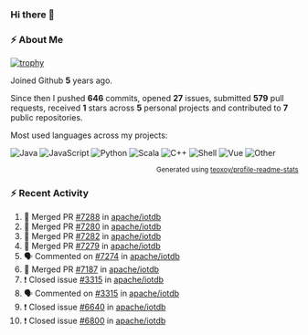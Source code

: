 ### Hi there 👋

### :zap: About Me

[![trophy](https://github-profile-trophy.vercel.app/?username=HTHou&theme=onedark)](https://github.com/ryo-ma/github-profile-trophy)
   
Joined Github **5** years ago.

Since then I pushed **646** commits, opened **27** issues, submitted **579** pull requests, received **1** stars across **5** personal projects and contributed to **7** public repositories.

Most used languages across my projects:

![Java](https://img.shields.io/static/v1?style=flat-square&label=%E2%A0%80&color=555&labelColor=%23b07219&message=Java%EF%B8%B194.4%25)
![JavaScript](https://img.shields.io/static/v1?style=flat-square&label=%E2%A0%80&color=555&labelColor=%23f1e05a&message=JavaScript%EF%B8%B11.4%25)
![Python](https://img.shields.io/static/v1?style=flat-square&label=%E2%A0%80&color=555&labelColor=%233572A5&message=Python%EF%B8%B10.7%25)
![Scala](https://img.shields.io/static/v1?style=flat-square&label=%E2%A0%80&color=555&labelColor=%23c22d40&message=Scala%EF%B8%B10.6%25)
![C++](https://img.shields.io/static/v1?style=flat-square&label=%E2%A0%80&color=555&labelColor=%23f34b7d&message=C%2B%2B%EF%B8%B10.6%25)
![Shell](https://img.shields.io/static/v1?style=flat-square&label=%E2%A0%80&color=555&labelColor=%2389e051&message=Shell%EF%B8%B10.4%25)
![Vue](https://img.shields.io/static/v1?style=flat-square&label=%E2%A0%80&color=555&labelColor=%2341b883&message=Vue%EF%B8%B10.3%25)
![Other](https://img.shields.io/static/v1?style=flat-square&label=%E2%A0%80&color=555&labelColor=%23ededed&message=Other%EF%B8%B11.2%25)

<p align="right"><sub>Generated using <a href="https://github.com/marketplace/actions/profile-readme-stats">teoxoy/profile-readme-stats</a></sub></p>


<!--![](https://github.com/HTHou/HTHou/blob/output/github-contribution-grid-snake.svg)-->

<!--![Haonan Hou's github stats](https://github-readme-stats.vercel.app/api?username=HTHou&count_private=true&show_icons=true&theme=onedark)-->

<!--![Haonan Hou's wakatime stats](https://github-readme-stats.vercel.app/api/wakatime?username=HTHou&layout=compact&theme=onedark)-->

<!--![Top Langs](https://github-readme-stats.vercel.app/api/top-langs/?username=HTHou&theme=onedark&layout=compact)-->

### :zap: Recent Activity
<!--START_SECTION:activity-->
1. 🎉 Merged PR [#7288](https://github.com/apache/iotdb/pull/7288) in [apache/iotdb](https://github.com/apache/iotdb)
2. 🎉 Merged PR [#7280](https://github.com/apache/iotdb/pull/7280) in [apache/iotdb](https://github.com/apache/iotdb)
3. 🎉 Merged PR [#7282](https://github.com/apache/iotdb/pull/7282) in [apache/iotdb](https://github.com/apache/iotdb)
4. 🎉 Merged PR [#7279](https://github.com/apache/iotdb/pull/7279) in [apache/iotdb](https://github.com/apache/iotdb)
5. 🗣 Commented on [#7274](https://github.com/apache/iotdb/issues/7274) in [apache/iotdb](https://github.com/apache/iotdb)
6. 🎉 Merged PR [#7187](https://github.com/apache/iotdb/pull/7187) in [apache/iotdb](https://github.com/apache/iotdb)
7. ❗️ Closed issue [#3315](https://github.com/apache/iotdb/issues/3315) in [apache/iotdb](https://github.com/apache/iotdb)
8. 🗣 Commented on [#3315](https://github.com/apache/iotdb/issues/3315) in [apache/iotdb](https://github.com/apache/iotdb)
9. ❗️ Closed issue [#6640](https://github.com/apache/iotdb/issues/6640) in [apache/iotdb](https://github.com/apache/iotdb)
10. ❗️ Closed issue [#6800](https://github.com/apache/iotdb/issues/6800) in [apache/iotdb](https://github.com/apache/iotdb)
<!--END_SECTION:activity-->

<!--
**HTHou/HTHou** is a ✨ _special_ ✨ repository because its `README.md` (this file) appears on your GitHub profile.

Here are some ideas to get you started:

- 🔭 I’m currently working on ...
- 🌱 I’m currently learning ...
- 👯 I’m looking to collaborate on ...
- 🤔 I’m looking for help with ...
- 💬 Ask me about ...
- 📫 How to reach me: ...
- 😄 Pronouns: ...
- ⚡ Fun fact: ...
-->

